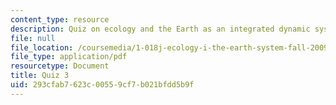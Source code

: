 ```yaml
---
content_type: resource
description: Quiz on ecology and the Earth as an integrated dynamic system.
file: null
file_location: /coursemedia/1-018j-ecology-i-the-earth-system-fall-2009/293cfab7623c00559cf7b021bfdd5b9f_MIT1_018JF09_study_3.pdf
file_type: application/pdf
resourcetype: Document
title: Quiz 3
uid: 293cfab7-623c-0055-9cf7-b021bfdd5b9f
---
```

